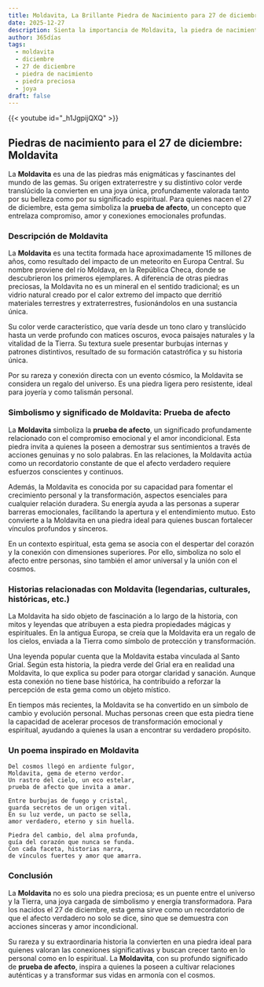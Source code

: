 ```yaml
---
title: Moldavita, La Brillante Piedra de Nacimiento para 27 de diciembre
date: 2025-12-27
description: Sienta la importancia de Moldavita, la piedra de nacimiento de 27 de diciembre que simboliza Prueba de afecto. Deje que su belleza y significado iluminen su día.
author: 365días
tags:
  - moldavita
  - diciembre
  - 27 de diciembre
  - piedra de nacimiento
  - piedra preciosa
  - joya
draft: false
---
```


{{< youtube id="_h1JgpijQXQ" >}}

## Piedras de nacimiento para el 27 de diciembre: Moldavita

La **Moldavita** es una de las piedras más enigmáticas y fascinantes del mundo de las gemas. Su origen extraterrestre y su distintivo color verde translúcido la convierten en una joya única, profundamente valorada tanto por su belleza como por su significado espiritual. Para quienes nacen el 27 de diciembre, esta gema simboliza la **prueba de afecto**, un concepto que entrelaza compromiso, amor y conexiones emocionales profundas.

### Descripción de Moldavita

La **Moldavita** es una tectita formada hace aproximadamente 15 millones de años, como resultado del impacto de un meteorito en Europa Central. Su nombre proviene del río Moldava, en la República Checa, donde se descubrieron los primeros ejemplares. A diferencia de otras piedras preciosas, la Moldavita no es un mineral en el sentido tradicional; es un vidrio natural creado por el calor extremo del impacto que derritió materiales terrestres y extraterrestres, fusionándolos en una sustancia única.

Su color verde característico, que varía desde un tono claro y translúcido hasta un verde profundo con matices oscuros, evoca paisajes naturales y la vitalidad de la Tierra. Su textura suele presentar burbujas internas y patrones distintivos, resultado de su formación catastrófica y su historia única.

Por su rareza y conexión directa con un evento cósmico, la Moldavita se considera un regalo del universo. Es una piedra ligera pero resistente, ideal para joyería y como talismán personal.

### Simbolismo y significado de Moldavita: Prueba de afecto

La **Moldavita** simboliza la **prueba de afecto**, un significado profundamente relacionado con el compromiso emocional y el amor incondicional. Esta piedra invita a quienes la poseen a demostrar sus sentimientos a través de acciones genuinas y no solo palabras. En las relaciones, la Moldavita actúa como un recordatorio constante de que el afecto verdadero requiere esfuerzos conscientes y continuos.

Además, la Moldavita es conocida por su capacidad para fomentar el crecimiento personal y la transformación, aspectos esenciales para cualquier relación duradera. Su energía ayuda a las personas a superar barreras emocionales, facilitando la apertura y el entendimiento mutuo. Esto convierte a la Moldavita en una piedra ideal para quienes buscan fortalecer vínculos profundos y sinceros.

En un contexto espiritual, esta gema se asocia con el despertar del corazón y la conexión con dimensiones superiores. Por ello, simboliza no solo el afecto entre personas, sino también el amor universal y la unión con el cosmos.

### Historias relacionadas con Moldavita (legendarias, culturales, históricas, etc.)

La Moldavita ha sido objeto de fascinación a lo largo de la historia, con mitos y leyendas que atribuyen a esta piedra propiedades mágicas y espirituales. En la antigua Europa, se creía que la Moldavita era un regalo de los cielos, enviada a la Tierra como símbolo de protección y transformación.

Una leyenda popular cuenta que la Moldavita estaba vinculada al Santo Grial. Según esta historia, la piedra verde del Grial era en realidad una Moldavita, lo que explica su poder para otorgar claridad y sanación. Aunque esta conexión no tiene base histórica, ha contribuido a reforzar la percepción de esta gema como un objeto místico.

En tiempos más recientes, la Moldavita se ha convertido en un símbolo de cambio y evolución personal. Muchas personas creen que esta piedra tiene la capacidad de acelerar procesos de transformación emocional y espiritual, ayudando a quienes la usan a encontrar su verdadero propósito.

### Un poema inspirado en Moldavita

```
Del cosmos llegó en ardiente fulgor,  
Moldavita, gema de eterno verdor.  
Un rastro del cielo, un eco estelar,  
prueba de afecto que invita a amar.  

Entre burbujas de fuego y cristal,  
guarda secretos de un origen vital.  
En su luz verde, un pacto se sella,  
amor verdadero, eterno y sin huella.  

Piedra del cambio, del alma profunda,  
guía del corazón que nunca se funda.  
Con cada faceta, historias narra,  
de vínculos fuertes y amor que amarra.  
```

### Conclusión

La **Moldavita** no es solo una piedra preciosa; es un puente entre el universo y la Tierra, una joya cargada de simbolismo y energía transformadora. Para los nacidos el 27 de diciembre, esta gema sirve como un recordatorio de que el afecto verdadero no solo se dice, sino que se demuestra con acciones sinceras y amor incondicional.

Su rareza y su extraordinaria historia la convierten en una piedra ideal para quienes valoran las conexiones significativas y buscan crecer tanto en lo personal como en lo espiritual. La **Moldavita**, con su profundo significado de **prueba de afecto**, inspira a quienes la poseen a cultivar relaciones auténticas y a transformar sus vidas en armonía con el cosmos.
